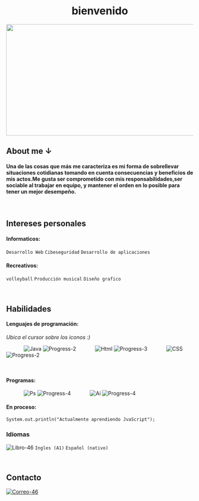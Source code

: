 
<h1 align=center> bienvenido </h1>

<div align=center>
    <img width=1138 height=300 src="https://github.com/Devccss/Devccss/assets/149021885/b9979b81-8de4-456f-b10c-280d539d398c"/>
</div>


## About me ↓

#### Una de las cosas que más me caracteriza es mi forma de sobrellevar situaciones cotidianas tomando en cuenta consecuencias y beneficios de mis actos.Me gusta ser comprometido con mis responsabilidades,ser sociable al trabajar en equipo, y mantener el orden en lo posible para tener un mejor desempeño.

‎ ‎ ‎ ‎ ‎ ‎ ‎ ‎ ‎ ‎ ‎ ‎ 
## Intereses personales
#### Informaticos:
`Desarrollo Web`
`Cibeseguridad`
`Desarrollo de aplicaciones`

#### Recreativos:
`volleyball`
`Producción musical`
`Diseño grafico`

‎ ‎ ‎ ‎ ‎ ‎ ‎ ‎ ‎ ‎ ‎ ‎ 
‎ ‎ ‎ ‎ ‎ ‎ ‎ ‎ ‎ ‎ ‎ ‎ 
## Habilidades
#### Lenguajes de programación:
*Ubica el cursor sobre los iconos :)*

‎ ‎ ‎ ‎ ‎ ‎ ‎ ‎ ‎ ‎ ‎ ‎ 
![Java](https://skillicons.dev/icons?i=java "Java")
![Progress-2](https://github.com/Devccss/Devccss/assets/149021885/45c3e3ee-c885-4d9a-ac20-015f34f21068)
‎ ‎ ‎ ‎ ‎ ‎ ‎ ‎ ‎ ‎ ‎ ‎ 
![Html](https://skillicons.dev/icons?i=html "Html")
![Progress-3](https://github.com/Devccss/Devccss/assets/149021885/873e4da0-85c2-4ea8-8f3c-a64655b6c974)
‎ ‎ ‎ ‎ ‎ ‎ ‎ ‎ ‎ ‎ ‎ ‎ 
![CSS](https://skillicons.dev/icons?i=css "CSS")
![Progress-2](https://github.com/Devccss/Devccss/assets/149021885/45c3e3ee-c885-4d9a-ac20-015f34f21068)

‎ ‎ ‎ ‎ 
#### Programas:
‎ ‎ ‎ ‎ ‎ ‎ ‎ ‎ ‎ ‎ ‎ ‎ 
![Ps](https://skillicons.dev/icons?i=ps "PhotoShop")
![Progress-4](https://github.com/Devccss/Devccss/assets/149021885/f72d247d-ca11-4483-9104-bfc05e97fa30)
‎ ‎ ‎ ‎ ‎ ‎ ‎ ‎ ‎ ‎ ‎ ‎ 
![Ai](https://skillicons.dev/icons?i=ai "AdobeIllustrator")
![Progress-4](https://github.com/Devccss/Devccss/assets/149021885/f72d247d-ca11-4483-9104-bfc05e97fa30)
‎ ‎ ‎ ‎ ‎ ‎ ‎ ‎ ‎ ‎ ‎ ‎ 
‎ ‎ ‎ ‎ 
#### En proceso:
~~~
System.out.println("Actualmente aprendiendo JvaScript");
~~~

### Idiomas‎ ‎ ‎ ‎ ‎ ‎ ‎ ‎ ‎ ‎ 
![Libro-46](https://github.com/Devccss/Devccss/assets/149021885/f5b16abc-72f1-45b8-9c2f-53a79e577934) ``Ingles (A1)`` ``Español (nativo)``

‎ ‎ ‎ ‎ ‎ ‎ ‎ ‎ ‎ ‎

## Contacto
[![Correo-46](https://github.com/Devccss/Devccss/assets/149021885/bdc88834-5020-46c5-8afd-38178c467f16)](https://mail.google.com/mail/u/0/#search/deivid.sandoval.cid%40gmail.com)


